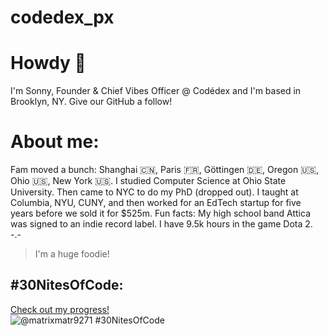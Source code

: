 # codedex_px
# Howdy 👋
I'm Sonny, Founder & Chief Vibes Officer @ Codédex and I'm based in Brooklyn, NY. Give our GitHub a follow!

# About me:
Fam moved a bunch: Shanghai 🇨🇳, Paris 🇫🇷, Göttingen 🇩🇪, Oregon 🇺🇸, Ohio 🇺🇸, New York 🇺🇸.
I studied Computer Science at Ohio State University. Then came to NYC to do my PhD (dropped out).
I taught at Columbia, NYU, CUNY, and then worked for an EdTech startup for five years before we sold it for $525m.
Fun facts:
My high school band Attica was signed to an indie record label.
I have 9.5k hours in the game Dota 2. -.-
> I'm a huge foodie!

## #30NitesOfCode:
  [Check out my progress!](https://www.codedex.io/@matrixmatr9271/30-nites-of-code)  
  ![@matrixmatr9271 #30NitesOfCode](https://www.codedex.io/api/petStatus?user=matrixmatr9271)
